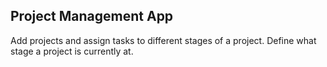 ## Project Management App


Add projects and assign tasks to different stages of a project. Define what stage a project is currently at.
